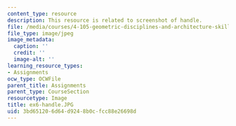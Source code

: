 ```yaml
---
content_type: resource
description: This resource is related to screenshot of handle.
file: /media/courses/4-105-geometric-disciplines-and-architecture-skills-reciprocal-methodologies-fall-2012/3bd651206d64d9248b0cfcc88e26698d_ex6-handle.JPG
file_type: image/jpeg
image_metadata:
  caption: ''
  credit: ''
  image-alt: ''
learning_resource_types:
- Assignments
ocw_type: OCWFile
parent_title: Assignments
parent_type: CourseSection
resourcetype: Image
title: ex6-handle.JPG
uid: 3bd65120-6d64-d924-8b0c-fcc88e26698d
---
```

